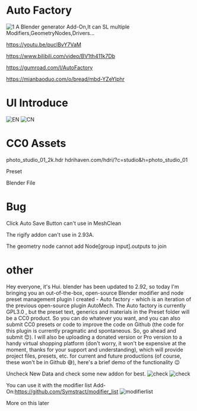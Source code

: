 # Auto Factory
![1](https://github.com/huiyao8761380/HuiImage/blob/main/AutoFactoryDocs/1Logo.png)
A Blender generator Add-On,It can SL multiple Modifiers,GeometryNodes,Drivers...

https://youtu.be/puclBvY7VaM

https://www.bilibili.com/video/BV1th411k7Db

https://gumroad.com/l/AutoFactory

https://mianbaoduo.com/o/bread/mbd-YZeYlphr

# UI Introduce
![EN](https://github.com/huiyao8761380/HuiImage/blob/main/AutoFactoryDocs/ui%20in%20GIMP6EN.png)
![CN](https://github.com/huiyao8761380/HuiImage/blob/main/AutoFactoryDocs/ui%20in%20GIMP6CN.png)

# CC0 Assets

photo_studio_01_2k.hdr hdrihaven.com/hdri/?c=studio&h=photo_studio_01

Preset

Blender File

# Bug

 Click Auto Save Button can't use in MeshClean

 The rigify addon can't use in 2.93A.

 The geometry node cannot add Node[group input].outputs to join

# other

Hey everyone, it's Hui. blender has been updated to 2.92, so today I'm bringing you an out-of-the-box, open-source Blender modifier and node preset management plugin I created - Auto factory - which is an iteration of the previous open-source plugin AutoMech. The Auto factory is currently GPL3.0 , but the preset text, generics and materials in the Preset folder will be a CC0 product. So you can do whatever you want, and you can also submit CC0 presets or code to improve the code on Github (the code for this plugin is currently pragmatic and spontaneous. So, go ahead and submit 😊). I will also be uploading a donated version or Pro version to a handy virtual shopping platform (don't worry, it won't be expensive at the moment, thanks for your support and understanding), which will provide project files, presets, etc. for current and future productions (of course, these won't be in Github 😅), here's a brief demo of the functionality 😉

Uncheck New Data and check some new addon for best.
![check](https://github.com/huiyao8761380/HuiImage/blob/main/QQ%E6%88%AA%E5%9B%BE20210227170011.jpg)
![check](https://github.com/huiyao8761380/HuiImage/blob/main/QQ%E6%88%AA%E5%9B%BE20210227170323.jpg)

You can use it with the modifier list Add-On:https://github.com/Symstract/modifier_list
![modifierlist](https://github.com/huiyao8761380/HuiImage/blob/main/modifierlist.jpg)

More on this later
